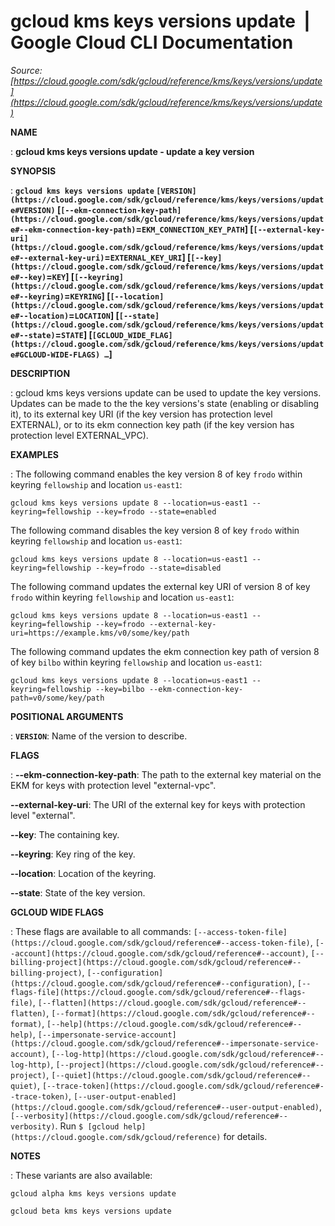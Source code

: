 # gcloud kms keys versions update  |  Google Cloud CLI Documentation

*Source: [https://cloud.google.com/sdk/gcloud/reference/kms/keys/versions/update](https://cloud.google.com/sdk/gcloud/reference/kms/keys/versions/update)*

**NAME**

: **gcloud kms keys versions update - update a key version**

**SYNOPSIS**

: **`gcloud kms keys versions update` `[VERSION](https://cloud.google.com/sdk/gcloud/reference/kms/keys/versions/update#VERSION)` [`[--ekm-connection-key-path](https://cloud.google.com/sdk/gcloud/reference/kms/keys/versions/update#--ekm-connection-key-path)`=`EKM_CONNECTION_KEY_PATH`] [`[--external-key-uri](https://cloud.google.com/sdk/gcloud/reference/kms/keys/versions/update#--external-key-uri)`=`EXTERNAL_KEY_URI`] [`[--key](https://cloud.google.com/sdk/gcloud/reference/kms/keys/versions/update#--key)`=`KEY`] [`[--keyring](https://cloud.google.com/sdk/gcloud/reference/kms/keys/versions/update#--keyring)`=`KEYRING`] [`[--location](https://cloud.google.com/sdk/gcloud/reference/kms/keys/versions/update#--location)`=`LOCATION`] [`[--state](https://cloud.google.com/sdk/gcloud/reference/kms/keys/versions/update#--state)`=`STATE`] [`[GCLOUD_WIDE_FLAG](https://cloud.google.com/sdk/gcloud/reference/kms/keys/versions/update#GCLOUD-WIDE-FLAGS) …`]**

**DESCRIPTION**

: gcloud kms keys versions update can be used to update the key versions. Updates
can be made to the the key versions's state (enabling or disabling it), to its
external key URI (if the key version has protection level EXTERNAL), or to its
ekm connection key path (if the key version has protection level EXTERNAL_VPC).

**EXAMPLES**

: The following command enables the key version 8 of key `frodo` within
keyring `fellowship` and location `us-east1`:

```
gcloud kms keys versions update 8 --location=us-east1 --keyring=fellowship --key=frodo --state=enabled
```

The following command disables the key version 8 of key `frodo`
within keyring `fellowship` and location `us-east1`:

```
gcloud kms keys versions update 8 --location=us-east1 --keyring=fellowship --key=frodo --state=disabled
```

The following command updates the external key URI of version 8 of key
`frodo` within keyring `fellowship` and location
`us-east1`:

```
gcloud kms keys versions update 8 --location=us-east1 --keyring=fellowship --key=frodo --external-key-uri=https://example.kms/v0/some/key/path
```

The following command updates the ekm connection key path of version 8 of key
`bilbo` within keyring `fellowship` and location
`us-east1`:

```
gcloud kms keys versions update 8 --location=us-east1 --keyring=fellowship --key=bilbo --ekm-connection-key-path=v0/some/key/path
```

**POSITIONAL ARGUMENTS**

: **`VERSION`**:
Name of the version to describe.

**FLAGS**

: **--ekm-connection-key-path**:
The path to the external key material on the EKM for keys with protection level
"external-vpc".

**--external-key-uri**:
The URI of the external key for keys with protection level "external".

**--key**:
The containing key.

**--keyring**:
Key ring of the key.

**--location**:
Location of the keyring.

**--state**:
State of the key version.

**GCLOUD WIDE FLAGS**

: These flags are available to all commands: `[--access-token-file](https://cloud.google.com/sdk/gcloud/reference#--access-token-file)`,
`[--account](https://cloud.google.com/sdk/gcloud/reference#--account)`, `[--billing-project](https://cloud.google.com/sdk/gcloud/reference#--billing-project)`,
`[--configuration](https://cloud.google.com/sdk/gcloud/reference#--configuration)`,
`[--flags-file](https://cloud.google.com/sdk/gcloud/reference#--flags-file)`,
`[--flatten](https://cloud.google.com/sdk/gcloud/reference#--flatten)`, `[--format](https://cloud.google.com/sdk/gcloud/reference#--format)`, `[--help](https://cloud.google.com/sdk/gcloud/reference#--help)`, `[--impersonate-service-account](https://cloud.google.com/sdk/gcloud/reference#--impersonate-service-account)`,
`[--log-http](https://cloud.google.com/sdk/gcloud/reference#--log-http)`,
`[--project](https://cloud.google.com/sdk/gcloud/reference#--project)`, `[--quiet](https://cloud.google.com/sdk/gcloud/reference#--quiet)`, `[--trace-token](https://cloud.google.com/sdk/gcloud/reference#--trace-token)`, `[--user-output-enabled](https://cloud.google.com/sdk/gcloud/reference#--user-output-enabled)`,
`[--verbosity](https://cloud.google.com/sdk/gcloud/reference#--verbosity)`.
Run `$ [gcloud help](https://cloud.google.com/sdk/gcloud/reference)` for details.

**NOTES**

: These variants are also available:

```
gcloud alpha kms keys versions update
```

```
gcloud beta kms keys versions update
```